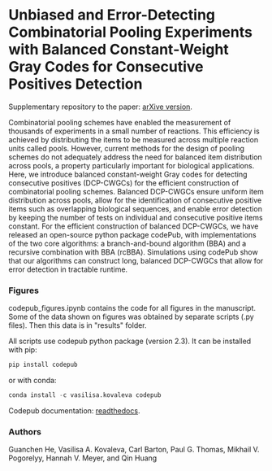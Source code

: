 # Unbiased and Error-Detecting Combinatorial Pooling Experiments with Balanced Constant-Weight Gray Codes for Consecutive Positives Detection

Supplementary repository to the paper: [arXive version](https://arxiv.org/abs/2502.08214).

Combinatorial pooling schemes have enabled the measurement of thousands of experiments in a small number of reactions. This efficiency is achieved by distributing the items to be measured across multiple reaction units called pools. However, current methods for the design of pooling schemes do not adequately address the need for balanced item distribution across pools, a property particularly important for biological applications. Here, we introduce balanced constant-weight Gray codes for detecting consecutive positives (DCP-CWGCs) for the efficient construction of combinatorial pooling schemes. Balanced DCP-CWGCs ensure uniform item distribution across pools, allow for the identification of consecutive positive items such as overlapping biological sequences, and enable error detection by keeping the number of tests on individual and consecutive positive items constant. For the efficient construction of balanced DCP-CWGCs, we have released an open-source python package codePub, with implementations of the two core algorithms: a branch-and-bound algorithm (BBA) and a recursive combination with BBA (rcBBA). Simulations using codePub show that our algorithms can construct long, balanced DCP-CWGCs that allow for error detection in tractable runtime.

### Figures

codepub_figures.ipynb contains the code for all figures in the manuscript. Some of the data shown on figures was obtained by separate scripts (.py files). Then this data is in "results" folder.

All scripts use codepub python package (version 2.3). It can be installed with pip:

```python
pip install codepub
```

or with conda:

```python
conda install -c vasilisa.kovaleva codepub
```

Codepub documentation: [readthedocs](https://codepub.readthedocs.io/en/latest/Introduction.html).


### Authors

Guanchen He, Vasilisa A. Kovaleva, Carl Barton, Paul G. Thomas, Mikhail V. Pogorelyy, Hannah V. Meyer, and Qin Huang